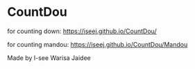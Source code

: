 # CountDou
for counting down: https://iseej.github.io/CountDou/

for counting mandou: https://iseej.github.io/CountDou/Mandou

Made by I-see Warisa Jaidee
